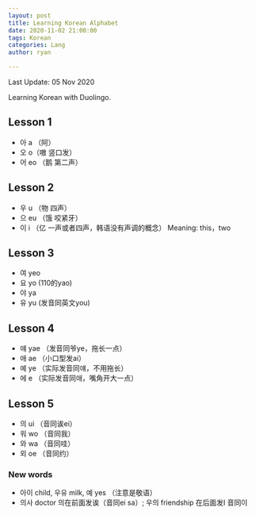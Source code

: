 ```yaml
---
layout: post
title: Learning Korean Alphabet
date: 2020-11-02 21:00:00
tags: Korean
categories: Lang
author: ryan

---
```

Last Update: 05 Nov 2020

Learning Korean with Duolingo.

## Lesson 1
- 아 a （阿）
- 오 o（嗷 竖口发）
- 어 eo （鹅 第二声）

## Lesson 2
- 우 u （物 四声）
- 으 eu （饿 咬紧牙）
- 이 i （亿 一声或者四声，韩语没有声调的概念） Meaning: this，two

## Lesson 3
- 여 yeo 
- 요 yo (110的yao)
- 야 ya
- 유 yu (发音同英文you)

## Lesson 4
- 얘 yae （发音同爷ye，拖长一点）
- 애 ae （小口型发ai）
- 예 ye （实际发音同얘，不用拖长）
- 에 e （实际发音同애，嘴角开大一点）

## Lesson 5
- 의 ui （音同诶ei）
- 워 wo （音同我）
- 와 wa （音同哇）
- 외 oe （音同约）

### New words
- 아이 child, 우유 milk, 예 yes （注意是敬语）
- 의사 doctor 의在前面发诶（音同ei sa）; 우의 friendship 在后面发I 音同이
